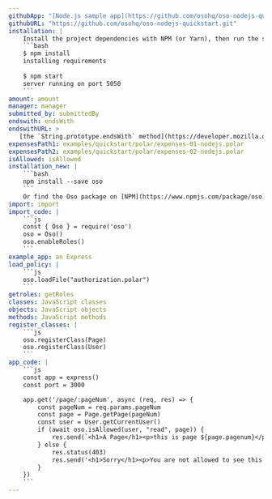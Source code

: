 ```yaml
---
githubApp: "[Node.js sample app](https://github.com/osohq/oso-nodejs-quickstart)"
githubURL: "https://github.com/osohq/oso-nodejs-quickstart.git"
installation: |
    Install the project dependencies with NPM (or Yarn), then run the server:
    ```bash
    $ npm install
    installing requirements
    
    $ npm start
    server running on port 5050
    ```
amount: amount
manager: manager
submitted_by: submittedBy
endswith: endsWith
endswithURL: >
   [the `String.prototype.endsWith` method](https://developer.mozilla.org/en-US/docs/Web/JavaScript/Reference/Global_Objects/String/endsWith)
expensesPath1: examples/quickstart/polar/expenses-01-nodejs.polar
expensesPath2: examples/quickstart/polar/expenses-02-nodejs.polar
isAllowed: isAllowed
installation_new: |
    ```bash
    npm install --save oso
    ```
    Or find the Oso package on [NPM](https://www.npmjs.com/package/oso).
import: import
import_code: |
    ```js
    const { Oso } = require('oso')
    oso = Oso()
    oso.enableRoles()
    ```
example_app: an Express
load_policy: |
    ```js
    oso.loadFile("authorization.polar")
    ```
getroles: getRoles
classes: JavaScript classes
objects: JavaScript objects
methods: JavaScript methods
register_classes: |
    ```js
    oso.registerClass(Page)
    oso.registerClass(User)
    ```
app_code: |
    ```js
    const app = express()
    const port = 3000

    app.get('/page/:pageNum', async (req, res) => {
        const pageNum = req.params.pageNum
        const page = Page.getPage(pageNum)
        const user = User.getCurrentUser()
        if (await oso.isAllowed(user, "read", page)) {
            res.send(`<h1>A Page</h1><p>this is page ${page.pagenum}</p>`)
        } else {
            res.status(403)
            res.send('<h1>Sorry</h1><p>You are not allowed to see this page</p>')
        }
    })
    ```
---
```

